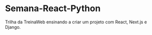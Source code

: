# Semana-React-Python
Trilha da TreinaWeb ensinando a criar um projeto com React, Next.js e Django.
